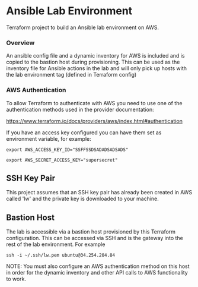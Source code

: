 # Ansible Lab Environment
Terraform project to build an Ansible lab environment on AWS.

### Overview
An ansible config file and a dynamic inventory for AWS is included and is copied to the bastion host during provisioning. This can be used as the inventory file for Ansible actions in the lab and will only pick up hosts with the lab environment tag (defined in Terraform config)

### AWS Authentication
To allow Terraform to authenticate with AWS you need to use one of the authentication methods used in the provider documentation:

https://www.terraform.io/docs/providers/aws/index.html#authentication

If you have an access key configured you can have them set as environment variable, for example:

`export AWS_ACCESS_KEY_ID="SSFFSSDSADADSADSADS"`

`export AWS_SECRET_ACCESS_KEY="supersecret"`

## SSH Key Pair
This project assumes that an SSH key pair has already been created in AWS called 'lw' and the private key is downloaded to your machine.

## Bastion Host
The lab is accessible via a bastion host provisioned by this Terraform configuration. This can be accessed via SSH and is the gateway into the rest of the lab environment. For example

`ssh -i ~/.ssh/lw.pem ubuntu@34.254.204.84`

NOTE: You must also configure an AWS authentication method on this host in order for the dynamic inventory and other API calls to AWS functionality to work.